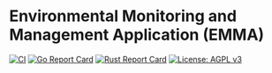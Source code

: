 # Environmental Monitoring and Management Application (EMMA)

[![CI](https://github.com/avasilic/emma/workflows/CI/badge.svg)](https://github.com/avasilic/emma/actions)
[![Go Report Card](https://goreportcard.com/badge/github.com/avasilic/emma)](https://goreportcard.com/report/github.com/avasilic/emma)
[![Rust Report Card](https://rust-reportcard.xuri.me/badge/github.com/avasilic/emma)](https://rust-reportcard.xuri.me/report/github.com/avasilic/emma)
[![License: AGPL v3](https://img.shields.io/badge/License-AGPL%20v3-blue.svg)](https://www.gnu.org/licenses/agpl-3.0)
